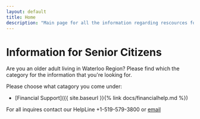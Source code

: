 ```yaml
---
layout: default
title: Home
description: "Main page for all the information regarding rescources for seniors in the Waterloo region"
---
```


# Information for Senior Citizens

Are you an older adult living in Waterloo Region? 
Please find which the category for the information that you're looking for.

Please choose what catagory you come under:

- [Financial Support]({{ site.baseurl }}{% link docs/financialhelp.md %})


For all inquires contact our HelpLine +1-519-579-3800 or [email](mailto:info@waterlooregion.org)


